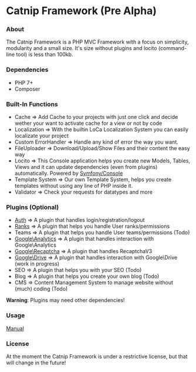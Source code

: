 # Catnip Framework (Pre Alpha)
 
### About
The Catnip Framework is a PHP MVC Framework with a focus on simplicity, modularity and a small size.
It's size without plugins and locito (command-line tool) is less than 100kb.

### Dependencies
* PHP 7+
* Composer

### Built-In Functions
* Cache => Add Cache to your projects with just one click and decide wether your want to activate cache for a view or not by code
* Localization => With the builtin LoCa Localization System you can easily localizate your project
* Custom ErrorHandler => Handle any kind of error the way you want.
* FileUploader => Download/Upload/Show Files and their content the easy way
* Locito => This Console application helps you create new Models, Tables, Views and it can update dependencies (even from plugins) automatically. Powered by [Symfony/Console](https://github.com/symfony/console)
* Template System => Our own Template System, helps you create templates without using any line of PHP inside it.
* Validator => Check your requests for datatypes and more

### Plugins (Optional)
* [Auth](https://github.com/daredloco/catnip/tree/main/plugins/Auth) => A plugin that handles login/registration/logout
* [Ranks](https://github.com/daredloco/catnip/tree/main/plugins/Ranks) => A plugin that helps you handle User ranks/permissions
* Teams => A plugin that helps you handle User teams/permissions (Todo)
* [Google\Analytics](https://github.com/daredloco/catnip/tree/main/plugins/Google) => A plugin that handles interaction with Google\Analytics
* [Google\Recaptcha](https://github.com/daredloco/catnip/tree/main/plugins/Google) => A plugin that handles RecaptchaV3
* [Google\Drive](https://github.com/daredloco/catnip/tree/main/plugins/Google) => A plugin that handles interaction with Google\Drive (work in progress)
* SEO => A plugin that helps you with your SEO (Todo)
* Blog => A plugin that helps you create your own blog (Todo)
* CMS => Content Management System to manage website without (much) coding (Todo)

**Warning**: Plugins may need other dependencies!

### Usage
[Manual](https://github.com/daredloco/catnip/tree/main/Manual.md)

### License
At the moment the Catnip Framework is under a restrictive license, but that will change in the future!
